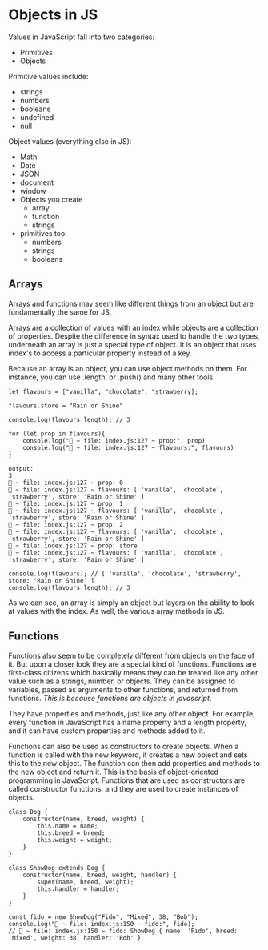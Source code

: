 # Objects in JS

Values in JavaScript fall into two categories:

- Primitives
- Objects

Primitive values include:

- strings
- numbers
- booleans
- undefined
- null

Object values (everything else in JS):

- Math
- Date
- JSON
- document
- window
- Objects you create
  - array
  - function
  - strings
- primitives too:
  - numbers
  - strings
  - booleans

## Arrays

Arrays and functions may seem like different things from an object but are fundamentally the same for JS.

Arrays are a collection of values with an index while objects are a collection of properties. Despite the difference in syntax used to handle the two types, underneath an array is just a special type of object. It is an object that uses index's to access a particular property instead of a key.

Because an array is an object, you can use object methods on them. For instance, you can use .length, or .push() and many other tools.

    let flavours = ["vanilla", "chocolate", "strawberry];

    flavours.store = "Rain or Shine"

    console.log(flavours.length); // 3

    for (let prop in flavours){
        console.log("🚀 ~ file: index.js:127 ~ prop:", prop)
        console.log("🚀 ~ file: index.js:127 ~ flavours:", flavours)
    }

    output:
    3
    🚀 ~ file: index.js:127 ~ prop: 0
    🚀 ~ file: index.js:127 ~ flavours: [ 'vanilla', 'chocolate', 'strawberry', store: 'Rain or Shine' ]
    🚀 ~ file: index.js:127 ~ prop: 1
    🚀 ~ file: index.js:127 ~ flavours: [ 'vanilla', 'chocolate', 'strawberry', store: 'Rain or Shine' ]
    🚀 ~ file: index.js:127 ~ prop: 2
    🚀 ~ file: index.js:127 ~ flavours: [ 'vanilla', 'chocolate', 'strawberry', store: 'Rain or Shine' ]
    🚀 ~ file: index.js:127 ~ prop: store
    🚀 ~ file: index.js:127 ~ flavours: [ 'vanilla', 'chocolate', 'strawberry', store: 'Rain or Shine' ]

    console.log(flavours); // [ 'vanilla', 'chocolate', 'strawberry', store: 'Rain or Shine' ]
    console.log(flavours.length); // 3

As we can see, an array is simply an object but layers on the ability to look at values with the index. As well, the various array methods in JS.

## Functions

Functions also seem to be completely different from objects on the face of it. But upon a closer look they are a special kind of functions. Functions are first-class citizens which basically means they can be treated like any other value such as a strings, number, or objects. They can be assigned to variables, passed as arguments to other functions, and returned from functions. _This is because functions are objects in javascript_.

They have properties and methods, just like any other object. For example, every function in JavaScript has a name property and a length property, and it can have custom properties and methods added to it.

Functions can also be used as constructors to create objects. When a function is called with the new keyword, it creates a new object and sets this to the new object. The function can then add properties and methods to the new object and return it. This is the basis of object-oriented programming in JavaScript. Functions that are used as constructors are called constructor functions, and they are used to create instances of objects.

    class Dog {
        constructor(name, breed, weight) {
            this.name = name;
            this.breed = breed;
            this.weight = weight;
        }
    }

    class ShowDog extends Dog {
        constructor(name, breed, weight, handler) {
            super(name, breed, weight);
            this.handler = handler;
        }
    }

    const fido = new ShowDog("Fido", "Mixed", 38, "Bob");
    console.log("🚀 ~ file: index.js:150 ~ fido:", fido);
    // 🚀 ~ file: index.js:150 ~ fido: ShowDog { name: 'Fido', breed: 'Mixed', weight: 38, handler: 'Bob' }
